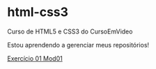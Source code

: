 # html-css3
 Curso de HTML5 e CSS3 do CursoEmVideo

Estou aprendendo a gerenciar meus repositórios!

<a href="https://lobomurilo.github.io/html/exercicios/mod01/ex001/index.html">Exercício 01 Mod01</a>